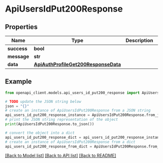 # ApiUsersIdPut200Response


## Properties

Name | Type | Description | Notes
------------ | ------------- | ------------- | -------------
**success** | **bool** |  | [optional] 
**message** | **str** |  | [optional] 
**data** | [**ApiAuthProfileGet200ResponseData**](ApiAuthProfileGet200ResponseData.md) |  | [optional] 

## Example

```python
from openapi_client.models.api_users_id_put200_response import ApiUsersIdPut200Response

# TODO update the JSON string below
json = "{}"
# create an instance of ApiUsersIdPut200Response from a JSON string
api_users_id_put200_response_instance = ApiUsersIdPut200Response.from_json(json)
# print the JSON string representation of the object
print(ApiUsersIdPut200Response.to_json())

# convert the object into a dict
api_users_id_put200_response_dict = api_users_id_put200_response_instance.to_dict()
# create an instance of ApiUsersIdPut200Response from a dict
api_users_id_put200_response_from_dict = ApiUsersIdPut200Response.from_dict(api_users_id_put200_response_dict)
```
[[Back to Model list]](../README.md#documentation-for-models) [[Back to API list]](../README.md#documentation-for-api-endpoints) [[Back to README]](../README.md)


